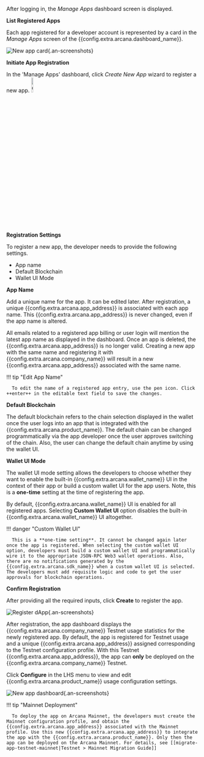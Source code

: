 After logging in, the *Manage Apps* dashboard screen is displayed. 

**List Registered Apps**

Each app registered for a developer account is represented by a card in the *Manage Apps* screen of the {{config.extra.arcana.dashboard_name}}.

![New app card](/img/an_db_new_app_card.png){.an-screenshots}

**Initiate App Registration**

In the 'Manage Apps' dashboard, click *Create New App* wizard to register a new app. <img class="an-screenshots-noeffects" src="/img/icons/dashboard_newappwizard.png" alt="create new app wizard icon" width="10%"/> 

**Registration Settings**

To register a new app, the developer needs to provide the following settings. 

* App name
* Default Blockchain
* Wallet UI Mode

**App Name**

Add a unique name for the app. It can be edited later. After registration, a unique {{config.extra.arcana.app_address}} is associated with each app name. This {{config.extra.arcana.app_address}} is never changed, even if the app name is altered.

All emails related to a registered app billing or user login will mention the latest app name as displayed in the dashboard. Once an app is deleted, the {{config.extra.arcana.app_address}} is no longer valid. Creating a new app with the same name and registering it with {{config.extra.arcana.company_name}} will result in a new {{config.extra.arcana.app_address}} associated with the same name.

!!! tip "Edit App Name"

      To edit the name of a registered app entry, use the pen icon. Click ++enter++ in the editable text field to save the changes.

**Default Blockchain**

The default blockchain refers to the chain selection displayed in the wallet once the user logs into an app that is integrated with the {{config.extra.arcana.product_name}}. The default chain can be changed programmatically via the app developer once the user approves switching of the chain. Also, the user can change the default chain anytime by using the wallet UI.

**Wallet UI Mode**

The wallet UI mode setting allows the developers to choose whether they want to enable the built-in {{config.extra.arcana.wallet_name}} UI in the context of their app or build a custom wallet UI for the app users. Note, this is a **one-time** setting at the time of registering the app.

By default, {{config.extra.arcana.wallet_name}} UI is enabled for all registered apps. Selecting **Custom Wallet UI** option disables the built-in {{config.extra.arcana.wallet_name}} UI altogether.

!!! danger "Custom Wallet UI"

      This is a **one-time setting**. It cannot be changed again later once the app is registered. When selecting the custom wallet UI option, developers must build a custom wallet UI and programmatically wire it to the appropriate JSON-RPC Web3 wallet operations. Also, there are no notifications generated by the {{config.extra.arcana.sdk_name}} when a custom wallet UI is selected. The developers must add requisite logic and code to get the user approvals for blockchain operations.

**Confirm Registration**

After providing all the required inputs, click **Create** to register the app.

![Register dApp](/img/an_db_create_newapp_anim.gif){.an-screenshots}

After registration, the app dashboard displays the {{config.extra.arcana.company_name}} Testnet usage statistics for the newly registered app. By default, the app is registered for Testnet usage and a unique {{config.extra.arcana.app_address}} assigned corresponding to the Testnet configuration profile. With this Testnet {{config.extra.arcana.app_address}}, the app can **only** be deployed on the {{config.extra.arcana.company_name}} Testnet.

Click **Configure** in the  LHS menu to view and edit {{config.extra.arcana.product_name}} usage configuration settings.

![New app dashboard](/img/an_db_new_app_screen.png){.an-screenshots}

!!! tip "Mainnet Deployment"

      To deploy the app on Arcana Mainnet, the developers must create the Mainnet configuration profile, and obtain the {{config.extra.arcana.app_address}} associated with the Mainnet profile. Use this new {{config.extra.arcana.app_address}} to integrate the app with the {{config.extra.arcana.product_name}}. Only then the app can be deployed on the Arcana Mainnet. For details, see [[migrate-app-testnet-mainnet|Testnet > Mainnet Migration Guide]] 
